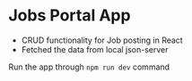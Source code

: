 # Jobs Portal App

- CRUD functionality for Job posting in React
- Fetched the data from local json-server

Run the app through `npm run dev` command
